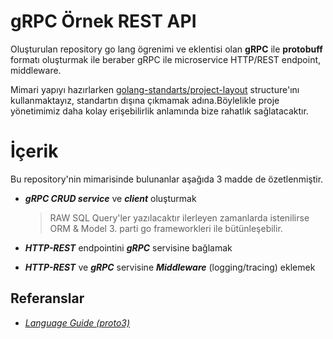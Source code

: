 # gRPC Örnek REST API

Oluşturulan repository go lang ögrenimi ve eklentisi olan **gRPC** ile **protobuff** formatı oluşturmak ile beraber gRPC ile microservice HTTP/REST endpoint, middleware.

Mimari yapıyı hazırlarken [golang-standarts/project-layout](https://github.com/golang-standards/project-layout) structure'ını kullanmaktayız, standartın dışına çıkmamak adına.Böylelikle proje yönetimimiz daha kolay erişebilirlik anlamında bize rahatlık sağlatacaktır.

# İçerik

Bu repository'nin mimarisinde bulunanlar aşağıda 3 madde de özetlenmiştir.

-   ***gRPC CRUD service*** ve ***client*** oluşturmak
   	> RAW SQL Query'ler yazılacaktır ilerleyen zamanlarda istenilirse  ORM & Model 3. parti go frameworkleri ile bütünleşebilir.
   	
-   ***HTTP-REST*** endpointini ***gRPC*** servisine bağlamak
-   ***HTTP-REST*** ve ***gRPC*** servisine ***Middleware*** (logging/tracing) eklemek

## Referanslar

- [*Language Guide (proto3)*](https://developers.google.com/protocol-buffers/docs/proto3)
